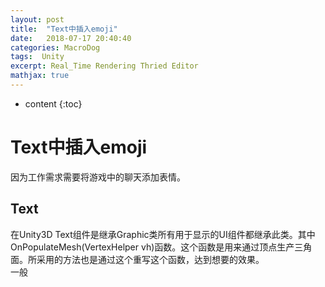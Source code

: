 ```yaml
---
layout: post
title:  "Text中插入emoji"
date:   2018-07-17 20:40:40
categories: MacroDog
tags:  Unity 
excerpt: Real_Time Rendering Thried Editor  
mathjax: true
---
```

* content
{:toc}
# Text中插入emoji
因为工作需求需要将游戏中的聊天添加表情。
## Text 
在Unity3D Text组件是继承Graphic类所有用于显示的UI组件都继承此类。其中OnPopulateMesh(VertexHelper vh)函数。这个函数是用来通过顶点生产三角面。所采用的方法也是通过这个重写这个函数，达到想要的效果。    
一般